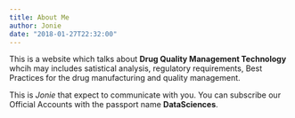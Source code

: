 ```yaml
---
title: About Me
author: Jonie
date: "2018-01-27T22:32:00"
---
```


This is a website which talks about __Drug Quality Management Technology__ whcih may includes satistical analysis, regulatory requirements, Best Practices for the drug manufacturing and quality management.

This is _Jonie_ that expect to communicate with you. You can subscribe our Official Accounts with the passport name **DataSciences**.

